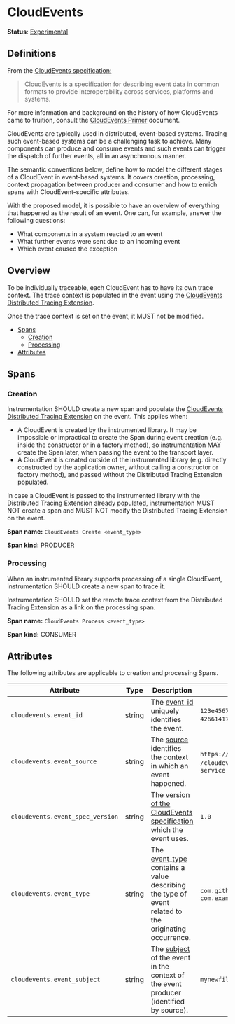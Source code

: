 # CloudEvents

**Status**: [Experimental](../../document-status.md)

## Definitions

 From the
 [CloudEvents specification:](https://github.com/cloudevents/spec/blob/v1.0.2/cloudevents/spec.md#overview)

> CloudEvents is a specification for describing event data in common formats
to provide interoperability across services, platforms and systems.

For more information and background on the history of how CloudEvents came to
fruition, consult the
[CloudEvents Primer](https://github.com/cloudevents/spec/blob/v1.0.2/cloudevents/primer.md)
document.

CloudEvents are typically used in distributed, event-based systems.
Tracing such event-based systems can be a challenging task to achieve.
Many components can produce and consume events and such events can trigger
the dispatch of further events, all in an asynchronous manner.

The semantic conventions below, define how to model the different stages of a
CloudEvent in event-based systems. It covers creation, processing,
context propagation between producer and consumer and how to enrich spans
with CloudEvent-specific attributes.

With the proposed model, it is possible to have an overview of everything
that happened as the result of an event. One can, for example, answer the
following questions:

- What components in a system reacted to an event
- What further events were sent due to an incoming event
- Which event caused the exception

## Overview

To be individually traceable, each CloudEvent has to have its own trace context.
The trace context is populated in the event using the
[CloudEvents Distributed Tracing Extension](https://github.com/cloudevents/spec/blob/v1.0.1/extensions/distributed-tracing.md).

Once the trace context is set on the event, it MUST not be modified.

<!-- Re-generate TOC with `markdown-toc --no-first-h1 -i` -->

<!-- toc -->

- [Spans](#spans)
  * [Creation](#creation)
  * [Processing](#processing)
- [Attributes](#attributes)

<!-- tocstop -->

## Spans

### Creation

Instrumentation SHOULD create a new span and populate the
[CloudEvents Distributed Tracing Extension](https://github.com/cloudevents/spec/blob/v1.0.1/extensions/distributed-tracing.md)
on the event. This applies when:

- A CloudEvent is created by the instrumented library.
It may be impossible or impractical to create the Span during event
creation (e.g. inside the constructor or in a factory method),
so instrumentation MAY create the Span later, when passing the event to the transport layer.
- A CloudEvent is created outside of the instrumented library
(e.g. directly constructed by the application owner, without calling a constructor or factory method),
and passed without the Distributed Tracing Extension populated.

In case a CloudEvent is passed to the instrumented library with the
Distributed Tracing Extension already populated, instrumentation MUST NOT create
a span and MUST NOT modify the Distributed Tracing Extension on the event.

**Span name:** `CloudEvents Create <event_type>`

**Span kind:** PRODUCER

### Processing

When an instrumented library supports processing of a single CloudEvent,
instrumentation SHOULD create a new span to trace it.

Instrumentation SHOULD set the remote trace context from the
Distributed Tracing Extension as a link on the processing span.

**Span name:** `CloudEvents Process <event_type>`

**Span kind:** CONSUMER

## Attributes

The following attributes are applicable to creation and processing Spans.

<!-- semconv cloudevents -->
| Attribute  | Type | Description  | Examples  | Required |
|---|---|---|---|---|
| `cloudevents.event_id` | string | The [event_id](https://github.com/cloudevents/spec/blob/v1.0.1/spec.md#id) uniquely identifies the event. | `123e4567-e89b-12d3-a456-426614174000`; `0001` | Yes |
| `cloudevents.event_source` | string | The [source](https://github.com/cloudevents/spec/blob/v1.0.1/spec.md#source-1) identifies the context in which an event happened. | `https://github.com/cloudevents`; `/cloudevents/spec/pull/123`; `my-service` | Yes |
| `cloudevents.event_spec_version` | string | The [version of the CloudEvents specification](https://github.com/cloudevents/spec/blob/v1.0.1/spec.md#specversion) which the event uses. | `1.0` | Yes |
| `cloudevents.event_type` | string | The [event_type](https://github.com/cloudevents/spec/blob/v1.0.1/spec.md#type) contains a value describing the type of event related to the originating occurrence. | `com.github.pull_request.opened`; `com.example.object.deleted.v2` | Yes |
| `cloudevents.event_subject` | string | The [subject](https://github.com/cloudevents/spec/blob/v1.0.1/spec.md#subject) of the event in the context of the event producer (identified by source). | `mynewfile.jpg` | No |
<!-- endsemconv -->
